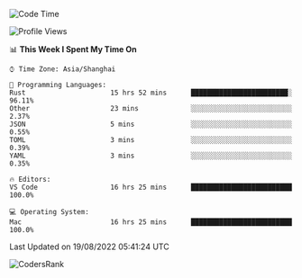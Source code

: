 <!--START_SECTION:waka-->
![Code Time](http://img.shields.io/badge/Code%20Time-1%2C633%20hrs%2034%20mins-blue)

![Profile Views](http://img.shields.io/badge/Profile%20Views-59-blue)

📊 **This Week I Spent My Time On** 

```text
⌚︎ Time Zone: Asia/Shanghai

💬 Programming Languages: 
Rust                     15 hrs 52 mins      ████████████████████████░   96.11% 
Other                    23 mins             ░░░░░░░░░░░░░░░░░░░░░░░░░   2.37% 
JSON                     5 mins              ░░░░░░░░░░░░░░░░░░░░░░░░░   0.55% 
TOML                     3 mins              ░░░░░░░░░░░░░░░░░░░░░░░░░   0.39% 
YAML                     3 mins              ░░░░░░░░░░░░░░░░░░░░░░░░░   0.35%

🔥 Editors: 
VS Code                  16 hrs 25 mins      █████████████████████████   100.0%

💻 Operating System: 
Mac                      16 hrs 25 mins      █████████████████████████   100.0%

```


 Last Updated on 19/08/2022 05:41:24 UTC
<!--END_SECTION:waka-->

![CodersRank](https://cr-skills-chart-widget.azurewebsites.net/api/api?username=BugenZhao&padding=16&tooltip=true&branding=false&sort-by-score=true&skills=Rust%2C%20Swift%2C%20C%2C%20TypeScript%2C%20Java%2C%20Go%2C%20Dart%2C%20C%2B%2B%2C%20Python%2C%20Assembly%2C%20Shell%2C%20Kotlin)
